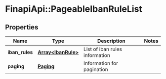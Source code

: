 # FinapiApi::PageableIbanRuleList

## Properties
Name | Type | Description | Notes
------------ | ------------- | ------------- | -------------
**iban_rules** | [**Array&lt;IbanRule&gt;**](IbanRule.md) | List of iban rules information | 
**paging** | [**Paging**](Paging.md) | Information for pagination | 


